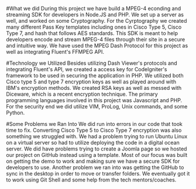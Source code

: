 #What we did
During this project we have build a MPEG-4 econding and streaming SDK for developers in Node.JS and PHP. We set up a server as well,
and worked on some Cryptography. For the Cyrptography we created many different Pass Key templates including ones in Cisco Type 5, Cisco
Type 7, and hash that follows AES standards. This SDK is meant to help developers encode and stream MPEG-4 files through their site in a
secure and intuitive way. We have used the MPEG Dash Protocol for this project as well as integrating Fluent's FFMPEG API. 

#Technology we Utilized
Besides utilizing Dash Viewer's protocols and integrating Fluent's API, we created a access key for CodeIgniter's framework to be used in securing the application in PHP. We utilized both Cisco type 5 and type 7 encryption keys as well as played around with IBM's encryption methods. We created RSA keys as well as messed with Diceware, which is a recent encryption technique. The primary programming languages involved in this project was Javascript and PHP. For the security end we did utilize VIM, ProLog, Unix commands, and some Python. 

#Some Problems we Ran Into
We did run into errors in our code that took time to fix. Converting Cisco Type 5 to Cisco Type 7 encryption was also something we struggled with. We had a problem trying to run Ubuntu Linux on a virtual server so had to utilize deploying the code in a digital ocean server. We did have problems trying to create a Joomla page so we hosted our project on GitHub instead using a template. Most of our focus was built on getting the demo to work and making sure we have a secure SDK for developers to use. Another problem we ran into was getting the GitHub to sync in the desktop in order to move or transfer folders. We eventually got it to work using Git Shell and some help from the tech mentors/coaches. 
